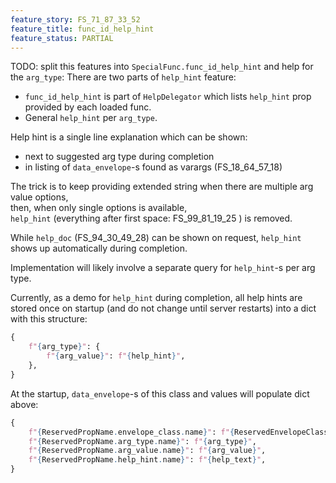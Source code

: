 ```yaml
---
feature_story: FS_71_87_33_52
feature_title: func_id_help_hint
feature_status: PARTIAL
---
```


TODO: split this features into `SpecialFunc.func_id_help_hint` and help for the `arg_type`:
There are two parts of `help_hint` feature:
*   `func_id_help_hint` is part of `HelpDelegator` which lists `help_hint` prop provided by each loaded func.
*   General `help_hint` per `arg_type`.

Help hint is a single line explanation which can be shown:
*   next to suggested arg type during completion
*   in listing of `data_envelope`-s found as varargs (FS_18_64_57_18)

The trick is to keep providing extended string when there are multiple arg value options,<br/>
then, when only single options is available,<br/>
`help_hint` (everything after first space: FS_99_81_19_25 ) is removed.

While `help_doc` (FS_94_30_49_28) can be shown on request,
`help_hint` shows up automatically during completion.

Implementation will likely involve a separate query
for `help_hint`-s per arg type.

Currently, as a demo for `help_hint` during completion,
all help hints are stored once on startup (and do not change until server restarts)
into a dict with this structure:

```python
{
    f"{arg_type}": {
        f"{arg_value}": f"{help_hint}",
    },
}
```

At the startup, `data_envelope`-s of this class and values will populate dict above:

```python
{
    f"{ReservedPropName.envelope_class.name}": f"{ReservedEnvelopeClass.ClassHelp.name}",
    f"{ReservedPropName.arg_type.name}": f"{arg_type}",
    f"{ReservedPropName.arg_value.name}": f"{arg_value}",
    f"{ReservedPropName.help_hint.name}": f"{help_text}",
}
```

